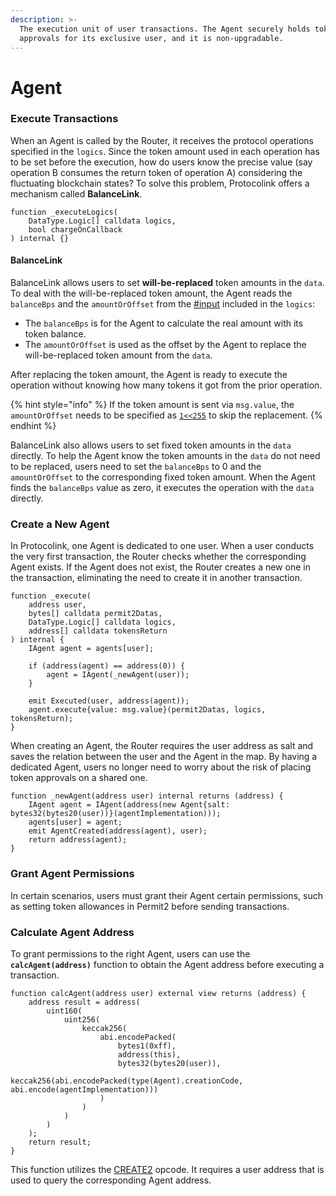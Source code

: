 ```yaml
---
description: >-
  The execution unit of user transactions. The Agent securely holds token
  approvals for its exclusive user, and it is non-upgradable.
---
```


# Agent

### Execute Transactions

When an Agent is called by the Router, it receives the protocol operations specified in the `logics`. Since the token amount used in each operation has to be set before the execution, how do users know the precise value (say operation B consumes the return token of operation A) considering the fluctuating blockchain states? To solve this problem, Protocolink offers a mechanism called **BalanceLink**.

```solidity
function _executeLogics(
    DataType.Logic[] calldata logics,
    bool chargeOnCallback
) internal {}
```

#### BalanceLink

BalanceLink allows users to set **will-be-replaced** token amounts in the `data`. To deal with the will-be-replaced token amount, the Agent reads the `balanceBps` and the `amountOrOffset` from the [#input](data-type.md#input "mention") included in the `logics`:

* The `balanceBps` is for the Agent to calculate the real amount with its token balance.
* The `amountOrOffset` is used as the offset by the Agent to replace the will-be-replaced token amount from the `data`.

After replacing the token amount, the Agent is ready to execute the operation without knowing how many tokens it got from the prior operation.

{% hint style="info" %}
If the token amount is sent via `msg.value`, the `amountOrOffset` needs to be specified as [`1<<255`](https://github.com/dinngo/protocolink-contract/blob/5a243c64a27b4cbae3a2ff5b8595cfcc146c6a14/src/AgentImplementation.sol#L44) to skip the replacement.
{% endhint %}

BalanceLink also allows users to set fixed token amounts in the `data` directly. To help the Agent know the token amounts in the `data` do not need to be replaced, users need to set the `balanceBps` to 0 and the `amountOrOffset` to the corresponding fixed token amount. When the Agent finds the `balanceBps` value as zero, it executes the operation with the `data` directly.

### Create a New Agent

In Protocolink, one Agent is dedicated to one user. When a user conducts the very first transaction, the Router checks whether the corresponding Agent exists. If the Agent does not exist, the Router creates a new one in the transaction, eliminating the need to create it in another transaction.

```solidity
function _execute(
    address user,
    bytes[] calldata permit2Datas,
    DataType.Logic[] calldata logics,
    address[] calldata tokensReturn
) internal {
    IAgent agent = agents[user];

    if (address(agent) == address(0)) {
        agent = IAgent(_newAgent(user));
    }

    emit Executed(user, address(agent));
    agent.execute{value: msg.value}(permit2Datas, logics, tokensReturn);
}

```

When creating an Agent, the Router requires the user address as salt and saves the relation between the user and the Agent in the map. By having a dedicated Agent, users no longer need to worry about the risk of placing token approvals on a shared one.

```solidity
function _newAgent(address user) internal returns (address) {
    IAgent agent = IAgent(address(new Agent{salt: bytes32(bytes20(user))}(agentImplementation)));
    agents[user] = agent;
    emit AgentCreated(address(agent), user);
    return address(agent);
}
```

### Grant Agent Permissions

In certain scenarios, users must grant their Agent certain permissions, such as setting token allowances in Permit2 before sending transactions.

### Calculate Agent Address

To grant permissions to the right Agent, users can use the **`calcAgent(address)`** function to obtain the Agent address before executing a transaction.

```solidity
function calcAgent(address user) external view returns (address) {
    address result = address(
        uint160(
            uint256(
                keccak256(
                    abi.encodePacked(
                        bytes1(0xff),
                        address(this),
                        bytes32(bytes20(user)),
                        keccak256(abi.encodePacked(type(Agent).creationCode, abi.encode(agentImplementation)))
                    )
                )
            )
        )
    );
    return result;
}
```

This function utilizes the [CREATE2](https://eips.ethereum.org/EIPS/eip-1014) opcode. It requires a user address that is used to query the corresponding Agent address.
